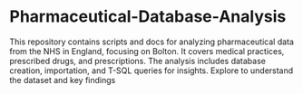 # Pharmaceutical-Database-Analysis
This repository contains scripts and docs for analyzing pharmaceutical data from the NHS in England, focusing on Bolton. It covers medical practices, prescribed drugs, and prescriptions. The analysis includes database creation, importation, and T-SQL queries for insights. Explore to understand the dataset and key findings
